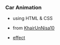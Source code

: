 ### Car Animation

* using HTML & CSS

* from [KhairUnNisa10](https://github.com/KhairUnNisa10/Car-Animations)

* [effect](https://github.com/rebeccacaca/running_car/blob/master/car_animation.gif)


